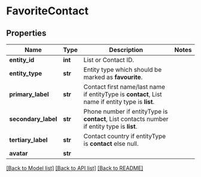 # FavoriteContact

## Properties
Name | Type | Description | Notes
------------ | ------------- | ------------- | -------------
**entity_id** | **int** | List or Contact ID. | 
**entity_type** | **str** | Entity type which should be marked as **favourite**. | 
**primary_label** | **str** | Contact first name/last name if entityType is **contact**, List name if entity type is **list**. | 
**secondary_label** | **str** | Phone number if entityType is **contact**, List contacts number if entity type is **list**. | 
**tertiary_label** | **str** | Contact country if entityType is **contact** else null. | 
**avatar** | **str** |  | 

[[Back to Model list]](../README.md#documentation-for-models) [[Back to API list]](../README.md#documentation-for-api-endpoints) [[Back to README]](../README.md)


